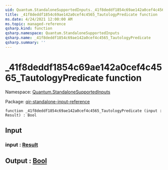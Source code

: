 ```yaml
---
uid: Quantum.StandaloneSupportedInputs._41f8deddf1854c69ae142a0cef4c4565_TautologyPredicate
title: _41f8deddf1854c69ae142a0cef4c4565_TautologyPredicate function
ms.date: 4/24/2021 12:00:00 AM
ms.topic: managed-reference
qsharp.kind: function
qsharp.namespace: Quantum.StandaloneSupportedInputs
qsharp.name: _41f8deddf1854c69ae142a0cef4c4565_TautologyPredicate
qsharp.summary: ''
---
```


# _41f8deddf1854c69ae142a0cef4c4565_TautologyPredicate function

Namespace: [Quantum.StandaloneSupportedInputs](xref:Quantum.StandaloneSupportedInputs)

Package: [qir-standalone-input-reference](https://nuget.org/packages/qir-standalone-input-reference)




```qsharp
function _41f8deddf1854c69ae142a0cef4c4565_TautologyPredicate (input : Result) : Bool
```


## Input

### input : [Result](xref:microsoft.quantum.qsharp.valueliterals#result-literal)





## Output : [Bool](xref:microsoft.quantum.qsharp.valueliterals#bool-literals)

